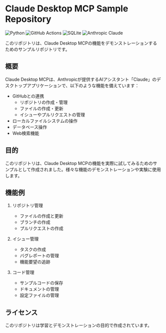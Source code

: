 # Claude Desktop MCP Sample Repository

![Python](https://img.shields.io/badge/Python-3776AB?style=for-the-badge&logo=python&logoColor=white)
![GitHub Actions](https://img.shields.io/badge/GitHub_Actions-2088FF?style=for-the-badge&logo=github-actions&logoColor=white)
![SQLite](https://img.shields.io/badge/SQLite-07405E?style=for-the-badge&logo=sqlite&logoColor=white)
![Anthropic Claude](https://img.shields.io/badge/Anthropic_Claude-6B47ED?style=for-the-badge&logoColor=white)

このリポジトリは、Claude Desktop MCPの機能をデモンストレーションするためのサンプルリポジトリです。

## 概要

Claude Desktop MCPは、Anthropicが提供するAIアシスタント「Claude」のデスクトップアプリケーションで、以下のような機能を備えています：

- GitHubとの連携
  - リポジトリの作成・管理
  - ファイルの作成・更新
  - イシューやプルリクエストの管理
- ローカルファイルシステムの操作
- データベース操作
- Web検索機能

## 目的

このリポジトリは、Claude Desktop MCPの機能を実際に試してみるためのサンプルとして作成されました。様々な機能のデモンストレーションや実験に使用します。

## 機能例

1. リポジトリ管理
   - ファイルの作成と更新
   - ブランチの作成
   - プルリクエストの作成

2. イシュー管理
   - タスクの作成
   - バグレポートの管理
   - 機能要望の追跡

3. コード管理
   - サンプルコードの保存
   - ドキュメントの管理
   - 設定ファイルの管理

## ライセンス

このリポジトリは学習とデモンストレーションの目的で作成されています。